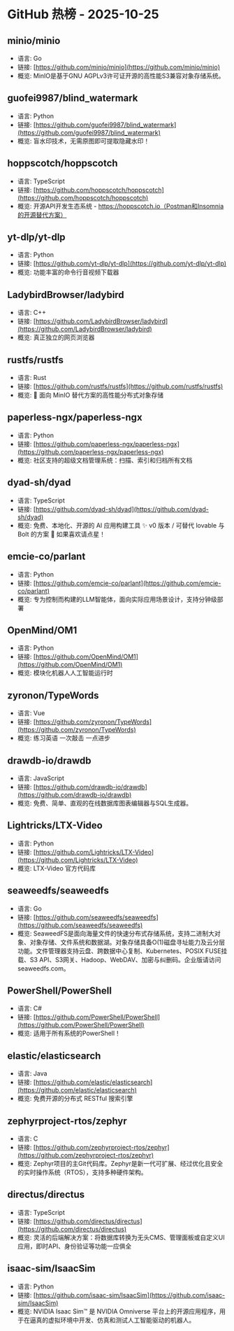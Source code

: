 # GitHub 热榜 - 2025-10-25

## minio/minio
- 语言: Go
- 链接: [https://github.com/minio/minio](https://github.com/minio/minio)
- 概览: MinIO是基于GNU AGPLv3许可证开源的高性能S3兼容对象存储系统。

## guofei9987/blind_watermark
- 语言: Python
- 链接: [https://github.com/guofei9987/blind_watermark](https://github.com/guofei9987/blind_watermark)
- 概览: 盲水印技术，无需原图即可提取隐藏水印！

## hoppscotch/hoppscotch
- 语言: TypeScript
- 链接: [https://github.com/hoppscotch/hoppscotch](https://github.com/hoppscotch/hoppscotch)
- 概览: 开源API开发生态系统 - https://hoppscotch.io（Postman和Insomnia的开源替代方案）

## yt-dlp/yt-dlp
- 语言: Python
- 链接: [https://github.com/yt-dlp/yt-dlp](https://github.com/yt-dlp/yt-dlp)
- 概览: 功能丰富的命令行音视频下载器

## LadybirdBrowser/ladybird
- 语言: C++
- 链接: [https://github.com/LadybirdBrowser/ladybird](https://github.com/LadybirdBrowser/ladybird)
- 概览: 真正独立的网页浏览器

## rustfs/rustfs
- 语言: Rust
- 链接: [https://github.com/rustfs/rustfs](https://github.com/rustfs/rustfs)
- 概览: 🚀 面向 MinIO 替代方案的高性能分布式对象存储

## paperless-ngx/paperless-ngx
- 语言: Python
- 链接: [https://github.com/paperless-ngx/paperless-ngx](https://github.com/paperless-ngx/paperless-ngx)
- 概览: 社区支持的超级文档管理系统：扫描、索引和归档所有文档

## dyad-sh/dyad
- 语言: TypeScript
- 链接: [https://github.com/dyad-sh/dyad](https://github.com/dyad-sh/dyad)
- 概览: 免费、本地化、开源的 AI 应用构建工具 ✨ v0 版本 / 可替代 lovable 与 Bolt 的方案 🌟 如果喜欢请点星！

## emcie-co/parlant
- 语言: Python
- 链接: [https://github.com/emcie-co/parlant](https://github.com/emcie-co/parlant)
- 概览: 专为控制而构建的LLM智能体，面向实际应用场景设计，支持分钟级部署

## OpenMind/OM1
- 语言: Python
- 链接: [https://github.com/OpenMind/OM1](https://github.com/OpenMind/OM1)
- 概览: 模块化机器人人工智能运行时

## zyronon/TypeWords
- 语言: Vue
- 链接: [https://github.com/zyronon/TypeWords](https://github.com/zyronon/TypeWords)
- 概览: 练习英语 一次敲击 一点进步

## drawdb-io/drawdb
- 语言: JavaScript
- 链接: [https://github.com/drawdb-io/drawdb](https://github.com/drawdb-io/drawdb)
- 概览: 免费、简单、直观的在线数据库图表编辑器与SQL生成器。

## Lightricks/LTX-Video
- 语言: Python
- 链接: [https://github.com/Lightricks/LTX-Video](https://github.com/Lightricks/LTX-Video)
- 概览: LTX-Video 官方代码库

## seaweedfs/seaweedfs
- 语言: Go
- 链接: [https://github.com/seaweedfs/seaweedfs](https://github.com/seaweedfs/seaweedfs)
- 概览: SeaweedFS是面向海量文件的快速分布式存储系统，支持二进制大对象、对象存储、文件系统和数据湖。对象存储具备O(1)磁盘寻址能力及云分层功能。文件管理器支持云盘、跨数据中心复制、Kubernetes、POSIX FUSE挂载、S3 API、S3网关、Hadoop、WebDAV、加密与纠删码。企业版请访问seaweedfs.com。

## PowerShell/PowerShell
- 语言: C#
- 链接: [https://github.com/PowerShell/PowerShell](https://github.com/PowerShell/PowerShell)
- 概览: 适用于所有系统的PowerShell！

## elastic/elasticsearch
- 语言: Java
- 链接: [https://github.com/elastic/elasticsearch](https://github.com/elastic/elasticsearch)
- 概览: 免费开源的分布式 RESTful 搜索引擎

## zephyrproject-rtos/zephyr
- 语言: C
- 链接: [https://github.com/zephyrproject-rtos/zephyr](https://github.com/zephyrproject-rtos/zephyr)
- 概览: Zephyr项目的主Git代码库。Zephyr是新一代可扩展、经过优化且安全的实时操作系统（RTOS），支持多种硬件架构。

## directus/directus
- 语言: TypeScript
- 链接: [https://github.com/directus/directus](https://github.com/directus/directus)
- 概览: 灵活的后端解决方案：将数据库转换为无头CMS、管理面板或自定义UI应用，即时API、身份验证等功能一应俱全

## isaac-sim/IsaacSim
- 语言: Python
- 链接: [https://github.com/isaac-sim/IsaacSim](https://github.com/isaac-sim/IsaacSim)
- 概览: NVIDIA Isaac Sim™ 是 NVIDIA Omniverse 平台上的开源应用程序，用于在逼真的虚拟环境中开发、仿真和测试人工智能驱动的机器人。

